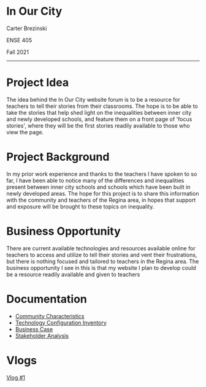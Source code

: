 # In Our City
<p> Carter Brezinski </p>
<p> ENSE 405 </p>
<p> Fall 2021 </p>

---

# Project Idea
The idea behind the In Our City website forum is to be a resource for teachers to tell their stories from their classrooms. The hope is to be able to take the stories that help shed light on the inequalities between inner city and newly developed schools, and feature them on a front page of 'focus stories', where they will be the first stories readily available to those who view the page. 

# Project Background
In my prior work experience and thanks to the teachers I have spoken to so far, I have been able to notice many of the differences and inequalities present between inner city schools and schools which have been built in newly developed areas. The hope for this project is to share this information with the community and teachers of the Regina area, in hopes that support and exposure will be brought to these topics on inequality. 

# Business Opportunity
There are current available technologies and resources available online for teachers to access and utilize to tell their stories and vent their frustrations, but there is nothing focused and tailored to teachers in the Regina area. The business opportunity I see in this is that my website I plan to develop could be a resource readily available and given to teachers

# Documentation
- [Community Characteristics](Documentation/Community_characteristics.pdf)
- [Technology Configuration Inventory](Documentation/Technology_Configuration_Inventory.pdf)
- [Business Case](Documentation/Business_Case.pdf)
- [Stakeholder Analysis](Documentation/Business%20Case.pdf)

# Vlogs
<a href="https://youtu.be/yaGKpfKp3qk">Vlog #1</a>
